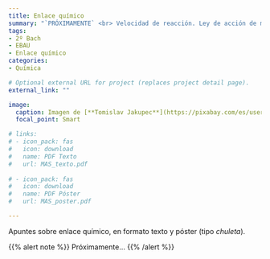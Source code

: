 ```yaml
---
title: Enlace químico
summary: "`PRÓXIMAMENTE` <br> Velocidad de reacción. Ley de acción de masas. Principio de Le Chatelier. Equilibrios heterogéneos."
tags:
- 2º Bach
- EBAU
- Enlace químico
categories:
- Química

# Optional external URL for project (replaces project detail page).
external_link: ""

image:
  caption: Imagen de [**Tomislav Jakupec**](https://pixabay.com/es/users/tommyvideo-3092371/) en [Pixabay](https://pixabay.com/es/)
  focal_point: Smart

# links:
# - icon_pack: fas
#   icon: download
#   name: PDF Texto
#   url: MAS_texto.pdf
  
# - icon_pack: fas
#   icon: download
#   name: PDF Póster
#   url: MAS_poster.pdf

---
```


Apuntes sobre enlace químico, en formato texto y póster (tipo _chuleta_).

{{% alert note %}}
Próximamente...
{{% /alert %}}